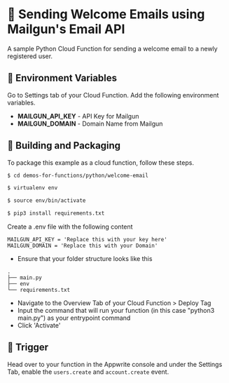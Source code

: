 # 📧 Sending Welcome Emails using Mailgun's Email API
A sample Python Cloud Function for sending a welcome email to a newly registered user.

## 📝 Environment Variables
Go to Settings tab of your Cloud Function. Add the following environment variables.

* **MAILGUN_API_KEY** - API Key for Mailgun 
* **MAILGUN_DOMAIN** - Domain Name from Mailgun

## 🚀 Building and Packaging

To package this example as a cloud function, follow these steps.

```bash
$ cd demos-for-functions/python/welcome-email

$ virtualenv env

$ source env/bin/activate

$ pip3 install requirements.txt
```
Create a .env file with the following content

```
MAILGUN_API_KEY = 'Replace this with your key here'
MAILGUN_DOMAIN = 'Replace this with your Domain'

```

* Ensure that your folder structure looks like this 
```
.
├── main.py
├── env
└── requirements.txt
```

* Navigate to the Overview Tab of your Cloud Function > Deploy Tag
* Input the command that will run your function (in this case "python3 main.py") as your entrypoint command
* Click 'Activate'

## 🎯 Trigger

Head over to your function in the Appwrite console and under the Settings Tab, enable the `users.create` and `account.create` event.

